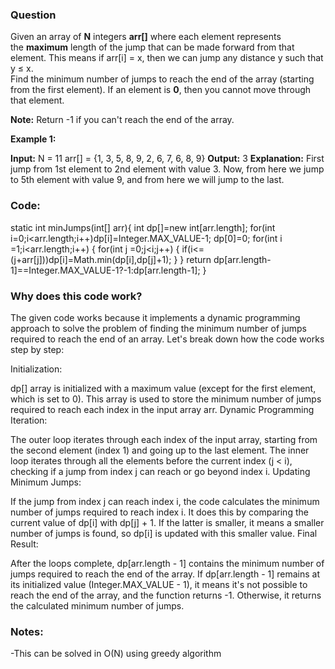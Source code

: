 ### Question
Given an array of **N** integers **arr[]** where each element represents the **maximum** length of the jump that can be made forward from that element. This means if arr[i] = x, then we can jump any distance y such that y ≤ x.  
Find the minimum number of jumps to reach the end of the array (starting from the first element). If an element is **0**, then you cannot move through that element.  
  
**Note:** Return -1 if you can't reach the end of the array.

  
**Example 1:**

**Input:**
N = 11 
arr[] = {1, 3, 5, 8, 9, 2, 6, 7, 6, 8, 9} 
**Output:** 3 
**Explanation:** 
First jump from 1st element to 2nd 
element with value 3. Now, from here 
we jump to 5th element with value 9, 
and from here we will jump to the last.

### Code:
static int minJumps(int[] arr){
        int dp[]=new int[arr.length];
        for(int i=0;i<arr.length;i++)dp[i]=Integer.MAX_VALUE-1;
        dp[0]=0;
        for(int i =1;i<arr.length;i++)
        {
            for(int j =0;j<i;j++)
            {
                if(i<=(j+arr[j]))dp[i]=Math.min(dp[i],dp[j]+1);
            }
        }
        return dp[arr.length-1]==Integer.MAX_VALUE-1?-1:dp[arr.length-1];
    }


### Why does this code work?
The given code works because it implements a dynamic programming approach to solve the problem of finding the minimum number of jumps required to reach the end of an array. Let's break down how the code works step by step:

Initialization:

dp[] array is initialized with a maximum value (except for the first element, which is set to 0). This array is used to store the minimum number of jumps required to reach each index in the input array arr.
Dynamic Programming Iteration:

The outer loop iterates through each index of the input array, starting from the second element (index 1) and going up to the last element.
The inner loop iterates through all the elements before the current index (j < i), checking if a jump from index j can reach or go beyond index i.
Updating Minimum Jumps:

If the jump from index j can reach index i, the code calculates the minimum number of jumps required to reach index i. It does this by comparing the current value of dp[i] with dp[j] + 1. If the latter is smaller, it means a smaller number of jumps is found, so dp[i] is updated with this smaller value.
Final Result:

After the loops complete, dp[arr.length - 1] contains the minimum number of jumps required to reach the end of the array. If dp[arr.length - 1] remains at its initialized value (Integer.MAX_VALUE - 1), it means it's not possible to reach the end of the array, and the function returns -1. Otherwise, it returns the calculated minimum number of jumps.

### Notes:
-This can be solved in O(N) using greedy algorithm 